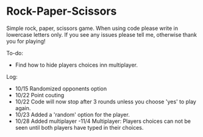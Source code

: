 # Rock-Paper-Scissors

Simple rock, paper, scissors game. When using code please write in lowercase letters only. If you see any issues please tell me, otherwise thank you for playing!

To-do:
- Find how to hide players choices inn multiplayer.

Log:
- 10/15 Randomized opponents option
- 10/22 Point couting 
- 10/22 Code will now stop after 3 rounds unless you choose 'yes' to play again.
- 10/23 Added a 'random' option for the player.
- 10/28 Added multiplayer
 -11/4 Multiplayer: Players choices can not be seen until both players have typed in their choices.
